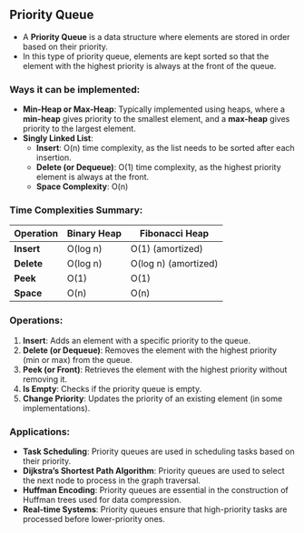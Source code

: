 ## Priority Queue

- A **Priority Queue** is a data structure where elements are stored in order based on their priority. 
- In this type of priority queue, elements are kept sorted so that the element with the highest priority is always at the front of the queue.

### Ways it can be implemented:
- **Min-Heap or Max-Heap**: Typically implemented using heaps, where a **min-heap** gives priority to the smallest element, and a **max-heap** gives priority to the largest element.
- **Singly Linked List**:
  - **Insert**: O(n) time complexity, as the list needs to be sorted after each insertion.
  - **Delete (or Dequeue)**: O(1) time complexity, as the highest priority element is always at the front.
  - **Space Complexity**: O(n)

### Time Complexities Summary:
| Operation      | Binary Heap | Fibonacci Heap |
|----------------|-------------|----------------|
| **Insert**     | O(log n)    | O(1) (amortized)|
| **Delete**     | O(log n)    | O(log n) (amortized)|
| **Peek**       | O(1)        | O(1)           |
| **Space**      | O(n)        | O(n)           |


### Operations:
1. **Insert**: Adds an element with a specific priority to the queue.
2. **Delete (or Dequeue)**: Removes the element with the highest priority (min or max) from the queue.
3. **Peek (or Front)**: Retrieves the element with the highest priority without removing it.
4. **Is Empty**: Checks if the priority queue is empty.
5. **Change Priority**: Updates the priority of an existing element (in some implementations).

### Applications:
- **Task Scheduling**: Priority queues are used in scheduling tasks based on their priority.
- **Dijkstra’s Shortest Path Algorithm**: Priority queues are used to select the next node to process in the graph traversal.
- **Huffman Encoding**: Priority queues are essential in the construction of Huffman trees used for data compression.
- **Real-time Systems**: Priority queues ensure that high-priority tasks are processed before lower-priority ones.

